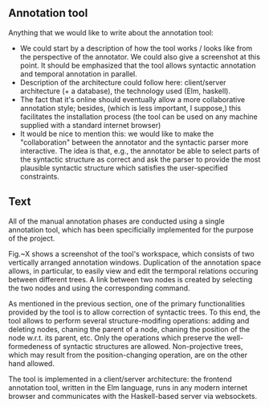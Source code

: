 Annotation tool
---------------

Anything that we would like to write about the annotation tool:
* We could start by a description of how the tool works / looks like 
  from the perspective of the annotator.  We could also give 
  a screenshot at this point.  It should be emphasized that the tool
  allows syntactic annotation and temporal annotation in parallel.
* Description of the architecture could follow here: client/server architecture
  (+ a database), the technology used (Elm, haskell).
* The fact that it's online should eventually allow a more collaborative
  annotation style; besides, (which is less important, I suppose,)
  this facilitates the installation process (the tool can be used on
  any machine supplied with a standard internet browser)
* It would be nice to mention this: we would like to make the "collaboration"
  between the annotator and the syntactic parser more interactive.
  The idea is that, e.g., the annotator be able to select parts of the
  syntactic structure as correct and ask the parser to provide the most plausible
  syntactic structure which satisfies the user-specified constraints.


Text
----

All of the manual annotation phases are conducted using a single annotation
tool, which has been specificially implemented for the purpose of the project.

Fig.~X shows a screenshot of the tool's workspace, which consists of two
vertically arranged annotation windows. Duplication of the annotation space
allows, in particular, to easily view and edit the termporal relations occuring
between different trees. A link between two nodes is created by selecting the
two nodes and using the corresponding command.

As mentioned in the previous section, one of the primary functionalities
provided by the tool is to allow correction of syntactic trees. To this end, the
tool allows to perform several structure-modifing operations: adding and
deleting nodes, chaning the parent of a node, chaning the position of the node
w.r.t. its parent, etc. Only the operations which preserve the well-formedeness
of syntactic structures are allowed. Non-projective trees, which may result from
the position-changing operation, are on the other hand allowed.

The tool is implemented in a client/server architecture: the frontend annotation
tool, written in the Elm language, runs in any modern internet browser and
communicates with the Haskell-based server via websockets.
